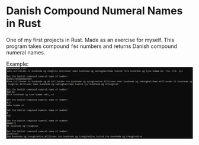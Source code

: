 # Danish Compound Numeral Names in Rust

One of my first projects in Rust. Made as an exercise for myself.
This program takes compound `f64` numbers and returns Danish compound numeral names.

Example:
![Example](example.png)
